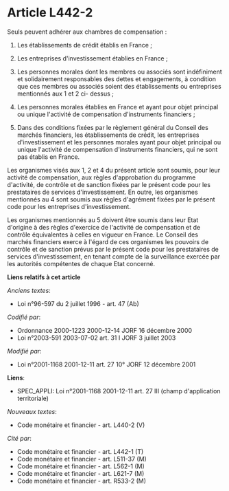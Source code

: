 # Article L442-2

Seuls peuvent adhérer aux chambres de compensation :

1. Les établissements de crédit établis en France ;

2. Les entreprises d'investissement établies en France ;

3. Les personnes morales dont les membres ou associés sont indéfiniment et solidairement responsables des dettes et
engagements, à condition que ces membres ou associés soient des établissements ou entreprises mentionnés aux 1 et 2 ci-
dessus ;

4. Les personnes morales établies en France et ayant pour objet principal ou unique l'activité de compensation d'instruments
financiers ;

5. Dans des conditions fixées par le règlement général du Conseil des marchés financiers, les établissements de crédit, les
entreprises d'investissement et les personnes morales ayant pour objet principal ou unique l'activité de compensation
d'instruments financiers, qui ne sont pas établis en France.

Les organismes visés aux 1, 2 et 4 du présent article sont soumis, pour leur activité de compensation, aux règles
d'approbation du programme d'activité, de contrôle et de sanction fixées par le présent code pour les prestataires de
services d'investissement. En outre, les organismes mentionnés au 4 sont soumis aux règles d'agrément fixées par le présent
code pour les entreprises d'investissement.

Les organismes mentionnés au 5 doivent être soumis dans leur Etat d'origine à des règles d'exercice de l'activité de
compensation et de contrôle équivalentes à celles en vigueur en France. Le Conseil des marchés financiers exerce à l'égard de
ces organismes les pouvoirs de contrôle et de sanction prévus par le présent code pour les prestataires de services
d'investissement, en tenant compte de la surveillance exercée par les autorités compétentes de chaque Etat concerné.

**Liens relatifs à cet article**

_Anciens textes_:

  - Loi n°96-597 du 2 juillet 1996 - art. 47 (Ab)

_Codifié par_:

  - Ordonnance 2000-1223 2000-12-14 JORF 16 décembre 2000
  - Loi n°2003-591 2003-07-02 art. 31 I JORF 3 juillet 2003

_Modifié par_:

  - Loi n°2001-1168 2001-12-11 art. 27 10° JORF 12 décembre 2001

**Liens**:

  - SPEC_APPLI: Loi n°2001-1168 2001-12-11 art. 27 III (champ d'application territoriale)

_Nouveaux textes_:

  - Code monétaire et financier - art. L440-2 (V)

_Cité par_:

  - Code monétaire et financier - art. L442-1 (T)
  - Code monétaire et financier - art. L511-37 (M)
  - Code monétaire et financier - art. L562-1 (M)
  - Code monétaire et financier - art. L621-7 (M)
  - Code monétaire et financier - art. R533-2 (M)

